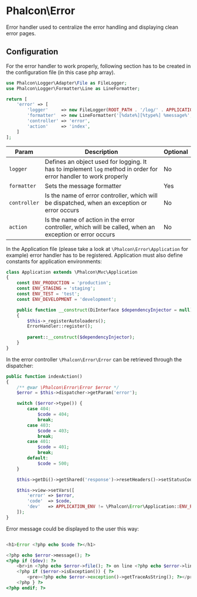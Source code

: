 # Phalcon\Error

Error handler used to centralize the error handling and displaying clean error pages.

## Configuration

For the error handler to work properly, following section has to be created in the configuration file (in this case php array).

```php
use Phalcon\Logger\Adapter\File as FileLogger;
use Phalcon\Logger\Formatter\Line as LineFormatter;

return [
	'error' => [
		'logger'     => new FileLogger(ROOT_PATH . '/log/' . APPLICATION_ENV . '.log'),
		'formatter'  => new LineFormatter('[%date%][%type%] %message%', 'Y-m-d H:i:s O'),
		'controller' => 'error',
		'action'     => 'index',
	]
];

```

| Param        | Description                                                                                                      | Optional |
| ------------ | ---------------------------------------------------------------------------------------------------------------- | -------- |
| `logger`     | Defines an object used for logging. It has to implement `log` method in order for error handler to work properly | No       |
| `formatter`  | Sets the message formatter                                                                                       | Yes      |
| `controller` | Is the name of error controller, which will be dispatched, when an exception or error occurs                     | No       |
| `action`     | Is the name of action in the error controller, which will be called, when an exception or error occurs           | No       |

In the Application file (please take a look at `\Phalcon\Error\Application` for example)
error handler has to be registered. Application must also define constants for application environments:

```php
class Application extends \Phalcon\Mvc\Application
{
	const ENV_PRODUCTION = 'production';
	const ENV_STAGING = 'staging';
	const ENV_TEST = 'test';
	const ENV_DEVELOPMENT = 'development';

	public function __construct(DiInterface $dependencyInjector = null)
	{
		$this->_registerAutoloaders();
		ErrorHandler::register();
		
		parent::__construct($dependencyInjector);
	}
}
```

In the error controller `\Phalcon\Error\Error` can be retrieved through the dispatcher:

```php
public function indexAction()
{
	/** @var \Phalcon\Error\Error $error */
	$error = $this->dispatcher->getParam('error');

	switch ($error->type()) {
		case 404:
			$code = 404;
			break;
		case 403:
			$code = 403;
			break;
		case 401:
			$code = 401;
			break;
		default:
			$code = 500;
	}

	$this->getDi()->getShared('response')->resetHeaders()->setStatusCode($code, null);

	$this->view->setVars([
		'error' => $error,
		'code'  => $code,
		'dev'   => APPLICATION_ENV != \Phalcon\Error\Application::ENV_PRODUCTION
	]);
}
```

Error message could be displayed to the user this way:

```php

<h1>Error <?php echo $code ?></h1>

<?php echo $error->message(); ?>
<?php if ($dev): ?>
	<br>in <?php echo $error->file(); ?> on line <?php echo $error->line(); ?><br>
	<?php if ($error->isException()) { ?>
		<pre><?php echo $error->exception()->getTraceAsString(); ?></pre>
	<?php } ?>
<?php endif; ?>
```
